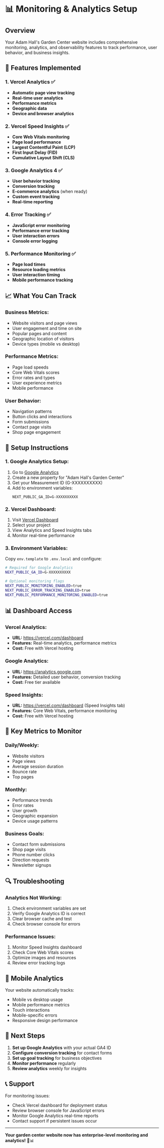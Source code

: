 # 📊 Monitoring & Analytics Setup

## Overview
Your Adam Hall's Garden Center website includes comprehensive monitoring, analytics, and observability features to track performance, user behavior, and business insights.

## 🚀 Features Implemented

### 1. **Vercel Analytics** ✅
- **Automatic page view tracking**
- **Real-time user analytics**
- **Performance metrics**
- **Geographic data**
- **Device and browser analytics**

### 2. **Vercel Speed Insights** ✅
- **Core Web Vitals monitoring**
- **Page load performance**
- **Largest Contentful Paint (LCP)**
- **First Input Delay (FID)**
- **Cumulative Layout Shift (CLS)**

### 3. **Google Analytics 4** ✅
- **User behavior tracking**
- **Conversion tracking**
- **E-commerce analytics** (when ready)
- **Custom event tracking**
- **Real-time reporting**

### 4. **Error Tracking** ✅
- **JavaScript error monitoring**
- **Performance error tracking**
- **User interaction errors**
- **Console error logging**

### 5. **Performance Monitoring** ✅
- **Page load times**
- **Resource loading metrics**
- **User interaction timing**
- **Mobile performance tracking**

## 📈 What You Can Track

### **Business Metrics:**
- Website visitors and page views
- User engagement and time on site
- Popular pages and content
- Geographic location of visitors
- Device types (mobile vs desktop)

### **Performance Metrics:**
- Page load speeds
- Core Web Vitals scores
- Error rates and types
- User experience metrics
- Mobile performance

### **User Behavior:**
- Navigation patterns
- Button clicks and interactions
- Form submissions
- Contact page visits
- Shop page engagement

## 🔧 Setup Instructions

### **1. Google Analytics Setup:**
1. Go to [Google Analytics](https://analytics.google.com)
2. Create a new property for "Adam Hall's Garden Center"
3. Get your Measurement ID (G-XXXXXXXXXX)
4. Add to environment variables:
   ```
   NEXT_PUBLIC_GA_ID=G-XXXXXXXXXX
   ```

### **2. Vercel Dashboard:**
1. Visit [Vercel Dashboard](https://vercel.com/dashboard)
2. Select your project
3. View Analytics and Speed Insights tabs
4. Monitor real-time performance

### **3. Environment Variables:**
Copy `env.template` to `.env.local` and configure:
```bash
# Required for Google Analytics
NEXT_PUBLIC_GA_ID=G-XXXXXXXXXX

# Optional monitoring flags
NEXT_PUBLIC_MONITORING_ENABLED=true
NEXT_PUBLIC_ERROR_TRACKING_ENABLED=true
NEXT_PUBLIC_PERFORMANCE_MONITORING_ENABLED=true
```

## 📊 Dashboard Access

### **Vercel Analytics:**
- **URL:** https://vercel.com/dashboard
- **Features:** Real-time analytics, performance metrics
- **Cost:** Free with Vercel hosting

### **Google Analytics:**
- **URL:** https://analytics.google.com
- **Features:** Detailed user behavior, conversion tracking
- **Cost:** Free tier available

### **Speed Insights:**
- **URL:** https://vercel.com/dashboard (Speed Insights tab)
- **Features:** Core Web Vitals, performance monitoring
- **Cost:** Free with Vercel hosting

## 🎯 Key Metrics to Monitor

### **Daily/Weekly:**
- Website visitors
- Page views
- Average session duration
- Bounce rate
- Top pages

### **Monthly:**
- Performance trends
- Error rates
- User growth
- Geographic expansion
- Device usage patterns

### **Business Goals:**
- Contact form submissions
- Shop page visits
- Phone number clicks
- Direction requests
- Newsletter signups

## 🔍 Troubleshooting

### **Analytics Not Working:**
1. Check environment variables are set
2. Verify Google Analytics ID is correct
3. Clear browser cache and test
4. Check browser console for errors

### **Performance Issues:**
1. Monitor Speed Insights dashboard
2. Check Core Web Vitals scores
3. Optimize images and resources
4. Review error tracking logs

## 📱 Mobile Analytics

Your website automatically tracks:
- Mobile vs desktop usage
- Mobile performance metrics
- Touch interactions
- Mobile-specific errors
- Responsive design performance

## 🚀 Next Steps

1. **Set up Google Analytics** with your actual GA4 ID
2. **Configure conversion tracking** for contact forms
3. **Set up goal tracking** for business objectives
4. **Monitor performance** regularly
5. **Review analytics** weekly for insights

## 📞 Support

For monitoring issues:
- Check Vercel dashboard for deployment status
- Review browser console for JavaScript errors
- Monitor Google Analytics real-time reports
- Contact support if persistent issues occur

---

**Your garden center website now has enterprise-level monitoring and analytics!** 🌱📊
